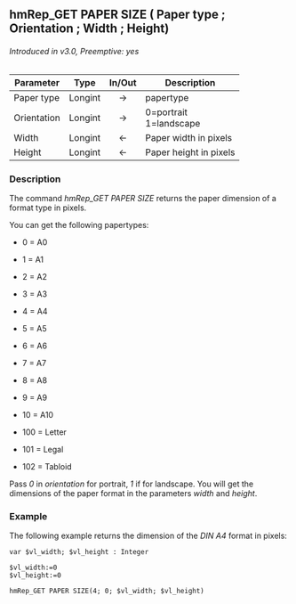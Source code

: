 ## hmRep_GET PAPER SIZE ( Paper type ; Orientation ; Width ; Height)
###### Introduced in v3.0, Preemptive: yes

|Parameter|Type|In/Out|Description
|---|---|:---:|---
|Paper type|Longint|→|papertype
|Orientation|Longint|→|0=portrait<br />1=landscape
|Width|Longint|←|Paper width in pixels
|Height|Longint|←|Paper height in pixels

### Description
The command *hmRep_GET PAPER SIZE* returns the paper dimension of a format type in pixels.

You can get the following papertypes:

* 0 = A0
* 1 = A1
* 2 = A2
* 3 = A3
* 4 = A4
* 5 = A5
* 6 = A6
* 7 = A7
* 8 = A8
* 9 = A9
* 10 = A10

* 100 = Letter
* 101 = Legal
* 102 = Tabloid

Pass *0* in *orientation* for portrait, *1* if for landscape.
You will get the dimensions of the paper format in the parameters *width* and *height*.

### Example
The following example returns the dimension of the *DIN A4* format in pixels:

```4d
var $vl_width; $vl_height : Integer

$vl_width:=0
$vl_height:=0

hmRep_GET PAPER SIZE(4; 0; $vl_width; $vl_height)
```
